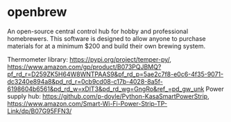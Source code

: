 # openbrew
An open-source central control hub for hobby and professional homebrewers. This software is designed to allow anyone to purchase materials for at a minimum $200 and build their own brewing system.

Thermometer library: https://pypi.org/project/temper-py/, https://www.amazon.com/gp/product/B073PQJBMQ?pf_rd_r=D259ZK5H64W8WNTPAAS9&pf_rd_p=5ae2c7f8-e0c6-4f35-9071-dc3240e894a8&pd_rd_r=0cb9cd08-c17b-4028-8a5f-6198604b6561&pd_rd_w=xDlT3&pd_rd_wg=GngRo&ref_=pd_gw_unk
Power supply hub: https://github.com/p-doyle/Python-KasaSmartPowerStrip, https://www.amazon.com/Smart-Wi-Fi-Power-Strip-TP-Link/dp/B07G95FFN3/
